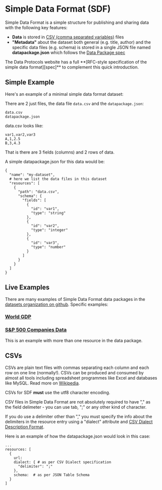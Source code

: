 # Simple Data Format (SDF)

Simple Data Format is a simple structure for publishing and sharing data with
the following key features:

* **Data** is stored in <a href="#csv">CSV (comma separated variables)</a>
  files
* **"Metadata"** about the dataset both general (e.g. title, author) and the
  specific data files (e.g. schema) is stored in a single JSON file named
  **datapackage.json** which follows the [Data Package spec][dp]

<div class="alert alert-info">
The Data Protocols website has a full **[RFC-style specification of the simple
data format][spec]** to complement this quick introduction.
</div>

[dp]: ../data-package
[spec]: http://www.dataprotocols.org/en/latest/simple-data-format.html


## Simple Example

Here's an example of a minimal simple data format dataset:

There are 2 just files, the data file `data.csv` and the `datapackage.json`:

    data.csv
    datapackage.json

data.csv looks like:

    var1,var2,var3
    A,1,2.5
    B,3,4.3

That is there are 3 fields (columns) and 2 rows of data.
    
A simple datapackage.json for this data would be:

    {
      "name": "my-dataset",
      # here we list the data files in this dataset
      "resources": [
        {
          "path": "data.csv",
          "schema": {
            "fields": [
              {
                "id": "var1",
                "type": "string"
              },
              {
                "id": "var2",
                "type": "integer"
              },
              {
                "id": "var3",
                "type": "number"
              }
            ]
          }
        }
      ]
    }

<h2 id="examples">Live Examples</h2>

There are many examples of Simple Data Format data packages in the [datasets organization on github][datasets]. Specific examples:

[datasets]: https://github.com/datasets

### [World GDP][]

[World GDP]: https://github.com/datasets/gdp 

<script src="http://gist-it.appspot.com/github/datasets/gdp/blob/master/datapackage.json"></script>

### [S&P 500 Companies Data][sp500]

[sp500]: https://github.com/datasets/s-and-p-500-companies

This is an example with more than one resource in the data package.

<script src="http://gist-it.appspot.com/github/datasets/s-and-p-500-companies/blob/master/datapackage.json"></script>


<h2 id="csv">CSVs</h2>

CSVs are plain text files with commas separating each column and each row on
one line (normally!). CSVs can be produced and consumed by almost all tools
including spreadsheet programmes like Excel and databases like MySQL. Read more
on [Wikipedia][wp].

CSVs for SDF **must** use the utf8 character encoding.

[wp]: http://en.wikipedia.org/wiki/Comma-separated_values

<div class="alert alert-success">
CSV files in Simple Data Format are not absolutely required to have "," as the
field delimeter - you can use tab, ";" or any other kind of character. 
</div>

If you do use a delimiter other than "," you must specify the info about the
delimiters in the resource entry using a "dialect" attribute and [CSV Dialect
Description Format][dialect].

Here is an example of how the datapackage.json would look in this case:

    ...
    resources: [
      {
        url:
        dialect: { # as per CSV Dialect specification
          "delimiter": ";"
        },
        schema:  # as per JSON Table Schema 
      }
    ]

[dialect]: http://www.dataprotocols.org/en/latest/csv-dialect.html

